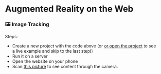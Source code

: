 # Augmented Reality on the Web

### 🖼 **Image Tracking**

Steps:

- Create a new project with the code above (or [or open the project](https://vr-dinosaurus.netlify.app/) to see a live example and skip to the last step))
- Run it on a server
- Open the website on your phone
- Scan [this picture](https://raw.githubusercontent.com/AR-js-org/AR.js/master/aframe/examples/image-tracking/nft/trex-image-big.jpeg) to see content through the camera.

